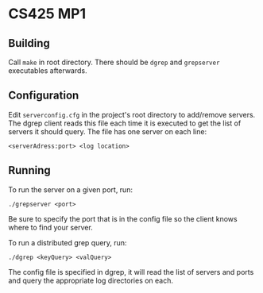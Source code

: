 CS425 MP1
=========


## Building

Call `make` in root directory. 
There should be `dgrep` and `grepserver` executables afterwards.


## Configuration

Edit `serverconfig.cfg` in the project's root directory to add/remove servers.
The dgrep client reads this file each time it is executed to get the list of
servers it should query. The file has one server on each line:

    <serverAdress:port> <log location>


## Running

To run the server on a given port, run:

    ./grepserver <port>

Be sure to specify the port that is in the config file so the 
client knows where to find your server.


To run a distributed grep query, run:

    ./dgrep <keyQuery> <valQuery>

The config file is specified in dgrep, it will read the list of 
servers and ports and query the appropriate log directories on each.
